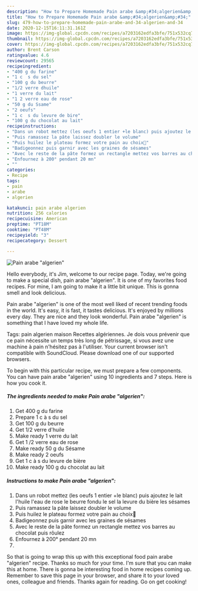 ```yaml
---
description: "How to Prepare Homemade Pain arabe &amp;#34;algerien&amp;#34;"
title: "How to Prepare Homemade Pain arabe &amp;#34;algerien&amp;#34;"
slug: 479-how-to-prepare-homemade-pain-arabe-and-34-algerien-and-34
date: 2020-12-15T16:11:31.161Z
image: https://img-global.cpcdn.com/recipes/a7203162edfa3bfe/751x532cq70/pain-arabe-algerien-photo-principale-de-la-recette.jpg
thumbnail: https://img-global.cpcdn.com/recipes/a7203162edfa3bfe/751x532cq70/pain-arabe-algerien-photo-principale-de-la-recette.jpg
cover: https://img-global.cpcdn.com/recipes/a7203162edfa3bfe/751x532cq70/pain-arabe-algerien-photo-principale-de-la-recette.jpg
author: Brent Carson
ratingvalue: 4.6
reviewcount: 29565
recipeingredient:
- "400 g du farine"
- "1 c  s du sel"
- "100 g du beurre"
- "1/2 verre dhuile"
- "1 verre du lait"
- "1 2 verre eau de rose"
- "50 g du Ssame"
- "2 oeufs"
- "1 c  s du levure de bire"
- "100 g du chocolat au lait"
recipeinstructions:
- "Dans un robot mettez (les oeufs 1 entier +le blanc) puis ajoutez le lait l&#39;huile l&#39;eau de rose le beurre fondu le sel la levure du bière les sésames"
- "Puis ramassez la pâte laissez doubler le volume"
- "Puis huilez le plateau formez votre pain au choix🎁"
- "Badigeonnez puis garnir avec les graines de sésames"
- "Avec le reste de la pâte formez un rectangle mettez vos barres au chocolat puis rôulez"
- "Enfournez à 200° pendant 20 mn"
- ""
categories:
- Recipe
tags:
- pain
- arabe
- algerien

katakunci: pain arabe algerien 
nutrition: 256 calories
recipecuisine: American
preptime: "PT18M"
cooktime: "PT48M"
recipeyield: "3"
recipecategory: Dessert

---
```



![Pain arabe &#34;algerien&#34;](https://img-global.cpcdn.com/recipes/a7203162edfa3bfe/751x532cq70/pain-arabe-algerien-photo-principale-de-la-recette.jpg)

Hello everybody, it's Jim, welcome to our recipe page. Today, we're going to make a special dish, pain arabe &#34;algerien&#34;. It is one of my favorites food recipes. For mine, I am going to make it a little bit unique. This is gonna smell and look delicious.

Pain arabe &#34;algerien&#34; is one of the most well liked of recent trending foods in the world. It's easy, it is fast, it tastes delicious. It's enjoyed by millions every day. They are nice and they look wonderful. Pain arabe &#34;algerien&#34; is something that I have loved my whole life.

Tags: pain algerien maison Recettes algériennes. Je dois vous prévenir que ce pain nécessite un temps très long de pétrissage, si vous avez une machine à pain n&#39;hésitez pas à l&#39;utiliser. Your current browser isn&#39;t compatible with SoundCloud. Please download one of our supported browsers.


To begin with this particular recipe, we must prepare a few components. You can have pain arabe &#34;algerien&#34; using 10 ingredients and 7 steps. Here is how you cook it.

<!--inarticleads1-->

##### The ingredients needed to make Pain arabe &#34;algerien&#34;:

1. Get 400 g du farine
1. Prepare 1 c à s du sel
1. Get 100 g du beurre
1. Get 1/2 verre d&#39;huile
1. Make ready 1 verre du lait
1. Get 1 /2 verre eau de rose
1. Make ready 50 g du Sésame
1. Make ready 2 oeufs
1. Get 1 c à s du levure de bière
1. Make ready 100 g du chocolat au lait




<!--inarticleads2-->

##### Instructions to make Pain arabe &#34;algerien&#34;:

1. Dans un robot mettez (les oeufs 1 entier +le blanc) puis ajoutez le lait l&#39;huile l&#39;eau de rose le beurre fondu le sel la levure du bière les sésames
1. Puis ramassez la pâte laissez doubler le volume
1. Puis huilez le plateau formez votre pain au choix🎁
1. Badigeonnez puis garnir avec les graines de sésames
1. Avec le reste de la pâte formez un rectangle mettez vos barres au chocolat puis rôulez
1. Enfournez à 200° pendant 20 mn
1. 




So that is going to wrap this up with this exceptional food pain arabe &#34;algerien&#34; recipe. Thanks so much for your time. I'm sure that you can make this at home. There is gonna be interesting food in home recipes coming up. Remember to save this page in your browser, and share it to your loved ones, colleague and friends. Thanks again for reading. Go on get cooking!
